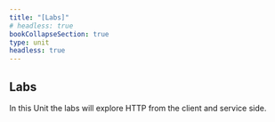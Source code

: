 ```yaml
---
title: "[Labs]"
# headless: true 
bookCollapseSection: true
type: unit
headless: true
---
```


## Labs

In this Unit the labs will explore HTTP from the client and service side.
